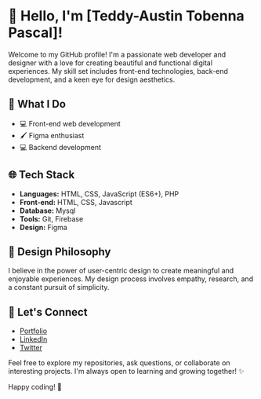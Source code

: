 # 👋 Hello, I'm [Teddy-Austin Tobenna Pascal]!

Welcome to my GitHub profile! I'm a passionate web developer and designer with a love for creating beautiful and functional digital experiences. My skill set includes front-end technologies, back-end development, and a keen eye for design aesthetics.

## 🚀 What I Do

- 💻 Front-end web development
- 🖌️ Figma enthusiast
- 💻 Backend development 

## 🌐 Tech Stack

- **Languages:** HTML, CSS, JavaScript (ES6+), PHP 
- **Front-end:** HTML, CSS, Javascript
- **Database:** Mysql
- **Tools:** Git, Firebase
- **Design:** Figma

## 🎨 Design Philosophy

I believe in the power of user-centric design to create meaningful and enjoyable experiences. My design process involves empathy, research, and a constant pursuit of simplicity.

## 🤝 Let's Connect

- [Portfolio](https://your-portfolio-url.com)
- [LinkedIn](https://www.linkedin.com/in/your-linkedin-profile)
- [Twitter](https://twitter.com/your-twitter-handle)

Feel free to explore my repositories, ask questions, or collaborate on interesting projects. I'm always open to learning and growing together! ✨

Happy coding! 🚀
